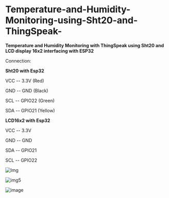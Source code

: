 # Temperature-and-Humidity-Monitoring-using-Sht20-and-ThingSpeak-

**Temperature and Humidity Monitoring with ThingSpeak using Sht20  and LCD display 16x2 interfacing with ESP32**

Connection:

**Sht20 with Esp32**

VCC	-- 3.3V   (Red)

GND	-- GND    (Black)

SCL	-- GPIO22 (Green)

SDA	-- GPIO21 (Yellow)

**LCD16x2 with Esp32**

VCC --	3.3V

GND	-- GND

SDA	-- GPIO21

SCL --	GPIO22 

![Img](https://github.com/user-attachments/assets/85a22460-a027-420d-a97d-9eefe98a5492)

![img5](https://github.com/user-attachments/assets/94582ece-2d7c-42a3-9989-762988bfbf70)

![image](https://github.com/user-attachments/assets/811d7370-9077-469a-8751-2b3cfa6919cd)
